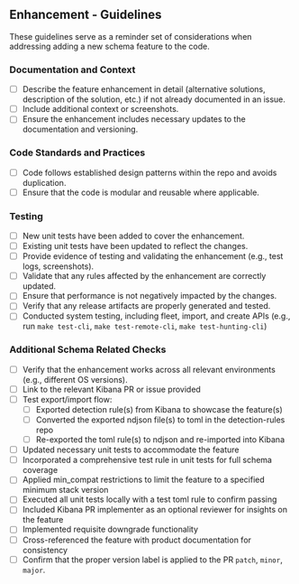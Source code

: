 ## Enhancement - Guidelines

These guidelines serve as a reminder set of considerations when addressing adding a new schema feature to the code.

### Documentation and Context

- [ ] Describe the feature enhancement in detail (alternative solutions, description of the solution, etc.) if not already documented in an issue.
- [ ] Include additional context or screenshots.
- [ ] Ensure the enhancement includes necessary updates to the documentation and versioning.

### Code Standards and Practices

- [ ] Code follows established design patterns within the repo and avoids duplication.
- [ ] Ensure that the code is modular and reusable where applicable.

### Testing

- [ ] New unit tests have been added to cover the enhancement.
- [ ] Existing unit tests have been updated to reflect the changes.
- [ ] Provide evidence of testing and validating the enhancement (e.g., test logs, screenshots).
- [ ] Validate that any rules affected by the enhancement are correctly updated.
- [ ] Ensure that performance is not negatively impacted by the changes.
- [ ] Verify that any release artifacts are properly generated and tested.
- [ ] Conducted system testing, including fleet, import, and create APIs (e.g., run `make test-cli`, `make test-remote-cli`, `make test-hunting-cli`)

### Additional Schema Related Checks

- [ ] Verify that the enhancement works across all relevant environments (e.g., different OS versions).
- [ ] Link to the relevant Kibana PR or issue provided
- [ ] Test export/import flow:
  - [ ] Exported detection rule(s) from Kibana to showcase the feature(s)
  - [ ] Converted the exported ndjson file(s) to toml in the detection-rules repo
  - [ ] Re-exported the toml rule(s) to ndjson and re-imported into Kibana
- [ ] Updated necessary unit tests to accommodate the feature
- [ ] Incorporated a comprehensive test rule in unit tests for full schema coverage
- [ ] Applied min_compat restrictions to limit the feature to a specified minimum stack version
- [ ] Executed all unit tests locally with a test toml rule to confirm passing
- [ ] Included Kibana PR implementer as an optional reviewer for insights on the feature
- [ ] Implemented requisite downgrade functionality
- [ ] Cross-referenced the feature with product documentation for consistency
- [ ] Confirm that the proper version label is applied to the PR `patch`, `minor`, `major`.

